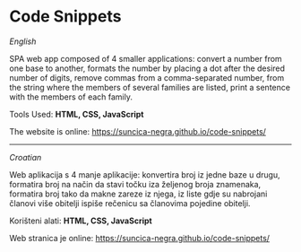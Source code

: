# Code Snippets

_English_

SPA web app composed of 4 smaller applications: convert a number from one base to another, formats the number by placing a dot after the desired number of digits, remove commas from a comma-separated number, from the string where the members of several families are listed, print a sentence with the members of each family.

Tools Used: **HTML, CSS, JavaScript**

The website is online: https://suncica-negra.github.io/code-snippets/

********************************************

_Croatian_

Web aplikacija s 4 manje aplikacije: konvertira broj iz jedne baze u drugu, formatira broj na način da stavi točku iza željenog broja znamenaka, formatira broj tako da makne zareze iz njega, iz liste gdje su nabrojani članovi više obitelji ispiše rečenicu sa članovima pojedine obitelji.

Korišteni alati: **HTML, CSS, JavaScript**

Web stranica je online: https://suncica-negra.github.io/code-snippets/
